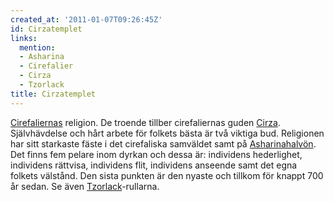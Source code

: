 ```yaml
---
created_at: '2011-01-07T09:26:45Z'
id: Cirzatemplet
links:
  mention:
  - Asharina
  - Cirefalier
  - Cirza
  - Tzorlack
title: Cirzatemplet
---
```


[Cirefaliernas] religion. De troende tillber cirefaliernas guden [Cirza]. Självhävdelse och hårt
arbete för folkets bästa är två viktiga bud. Religionen har sitt starkaste fäste i det cirefaliska
samväldet samt på [Asharinahalvön]. Det finns fem pelare inom dyrkan och dessa är: individens
hederlighet, individens rättvisa, individens flit, individens anseende samt det egna folkets
välstånd. Den sista punkten är den nyaste och tillkom för knappt 700 år sedan. Se även
[Tzorlack]-rullarna.

  [Cirefaliernas]: Cirefalier
  [Cirza]: Cirza
  [Asharinahalvön]: Asharina
  [Tzorlack]: Tzorlack